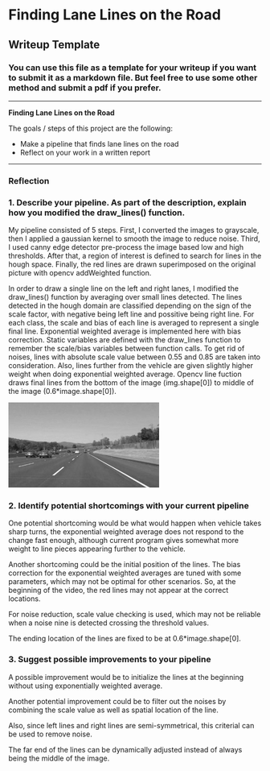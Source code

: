# **Finding Lane Lines on the Road** 

## Writeup Template

### You can use this file as a template for your writeup if you want to submit it as a markdown file. But feel free to use some other method and submit a pdf if you prefer.

---

**Finding Lane Lines on the Road**

The goals / steps of this project are the following:
* Make a pipeline that finds lane lines on the road
* Reflect on your work in a written report


[//]: # (Image References)

[image1]: ./examples/grayscale.jpg "Grayscale"

---

### Reflection

### 1. Describe your pipeline. As part of the description, explain how you modified the draw_lines() function.

My pipeline consisted of 5 steps. First, I converted the images to grayscale, then I applied a gaussian kernel to smooth the image to reduce noise. Third, I used canny edge detector pre-process the image based low and high thresholds. After that, a region of interest is defined to search for lines in the hough space. Finally, the red lines are drawn superimposed on the original picture with opencv addWeighted function.  

In order to draw a single line on the left and right lanes, I modified the draw_lines() function by averaging over small lines detected. The lines detected in the hough domain are classified depending on the sign of the scale factor, with negative being left line and possitive being right line. For each class, the scale and bias of each line is averaged to represent a single final line. Exponential weighted average is implemented here with bias correction. Static variables are defined with the draw_lines function to remember the scale/bias variables between function calls. To get rid of noises, lines with absolute scale value between 0.55 and 0.85 are taken into consideration. Also, lines further from the vehicle are given slightly higher weight when doing exponential weighted average. Opencv line fuction draws final lines from the bottom of the image (img.shape[0]) to middle of the image (0.6\*image.shape[0]).   

![alt text][image1]


### 2. Identify potential shortcomings with your current pipeline


One potential shortcoming would be what would happen when vehicle takes sharp turns, the exponential weighted average does not respond to the change fast enough, although current program gives somewhat more weight to line pieces appearing further to the vehicle. 

Another shortcoming could be the initial position of the lines. The bias correction for the exponential weighted averages are tuned with some parameters, which may not be optimal for other scenarios. So, at the beginning of the video, the red lines may not appear at the correct locations.  

For noise reduction, scale value checking is used, which may not be reliable when a noise nine is detected crossing the threshold values. 

The ending location of the lines are fixed to be at 0.6\*image.shape[0].


### 3. Suggest possible improvements to your pipeline

A possible improvement would be to initialize the lines at the beginning without using exponentially weighted average. 

Another potential improvement could be to filter out the noises by combining the scale value as well as spatial location of the line.

Also, since left lines and right lines are semi-symmetrical, this criterial can be used to remove noise.

The far end of the lines can be dynamically adjusted instead of always being the middle of the image.